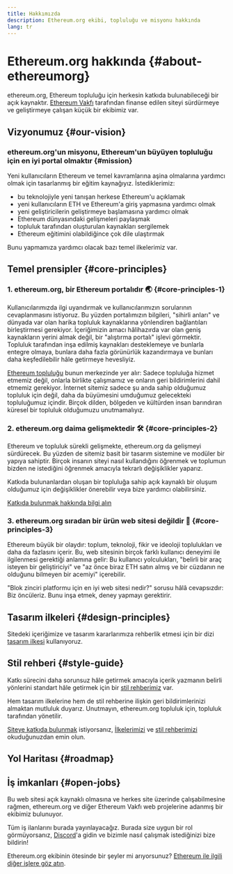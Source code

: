 ```yaml
---
title: Hakkımızda
description: Ethereum.org ekibi, topluluğu ve misyonu hakkında
lang: tr
---
```


# Ethereum.org hakkında {#about-ethereumorg}

ethereum.org, Ethereum topluluğu için herkesin katkıda bulunabileceği bir açık kaynaktır. [Ethereum Vakfı](/foundation/) tarafından finanse edilen siteyi sürdürmeye ve geliştirmeye çalışan küçük bir ekibimiz var.

## Vizyonumuz {#our-vision}

### ethereum.org'un misyonu, Ethereum'un büyüyen topluluğu için en iyi portal olmaktır {#mission}

Yeni kullanıcıların Ethereum ve temel kavramlarına aşina olmalarına yardımcı olmak için tasarlanmış bir eğitim kaynağıyız. İstediklerimiz:

- bu teknolojiyle yeni tanışan herkese Ethereum'u açıklamak
- yeni kullanıcıların ETH ve Ethereum'a giriş yapmasına yardımcı olmak
- yeni geliştiricilerin geliştirmeye başlamasına yardımcı olmak
- Ethereum dünyasındaki gelişmeleri paylaşmak
- topluluk tarafından oluşturulan kaynakları sergilemek
- Ethereum eğitimini olabildiğince çok dile ulaştırmak

Bunu yapmamıza yardımcı olacak bazı temel ilkelerimiz var.

## Temel prensipler {#core-principles}

### 1. ethereum.org, bir Ethereum portalıdır 🌏 {#core-principles-1}

Kullanıcılarımızda ilgi uyandırmak ve kullanıcılarımızın sorularının cevaplanmasını istiyoruz. Bu yüzden portalımızın bilgileri, "sihirli anları" ve dünyada var olan harika topluluk kaynaklarına yönlendiren bağlantıları birleştirmesi gerekiyor. İçeriğimizin amacı hâlihazırda var olan geniş kaynakların yerini almak değil, bir "alıştırma portalı" işlevi görmektir. Topluluk tarafından inşa edilmiş kaynakları desteklemeye ve bunlarla entegre olmaya, bunlara daha fazla görünürlük kazandırmaya ve bunları daha keşfedilebilir hâle getirmeye hevesliyiz.

[Ethereum topluluğu](/community/) bunun merkezinde yer alır: Sadece topluluğa hizmet etmemiz değil, onlarla birlikte çalışmamız ve onların geri bildirimlerini dahil etmemiz gerekiyor. İnternet sitemiz sadece şu anda sahip olduğumuz topluluk için değil, daha da büyümesini umduğumuz gelecekteki topluluğumuz içindir. Birçok dilden, bölgeden ve kültürden insan barındıran küresel bir topluluk olduğumuzu unutmamalıyız.

### 2. ethereum.org daima gelişmektedir 🛠 {#core-principles-2}

Ethereum ve topluluk sürekli gelişmekte, ethereum.org da gelişmeyi sürdürecek. Bu yüzden de sitemiz basit bir tasarım sistemine ve modüler bir yapıya sahiptir. Birçok insanın siteyi nasıl kullandığını öğrenmek ve toplumun bizden ne istediğini öğrenmek amacıyla tekrarlı değişiklikler yaparız.

Katkıda bulunanlardan oluşan bir topluluğa sahip açık kaynaklı bir oluşum olduğumuz için değişiklikler önerebilir veya bize yardımcı olabilirsiniz.

[Katkıda bulunmak hakkında bilgi alın](/contributing/)

### 3. ethereum.org sıradan bir ürün web sitesi değildir 🦄 {#core-principles-3}

Ethereum büyük bir olaydır: toplum, teknoloji, fikir ve ideoloji toplulukları ve daha da fazlasını içerir. Bu, web sitesinin birçok farklı kullanıcı deneyimi ile ilgilenmesi gerektiği anlamına gelir: Bu kullanıcı yolculukları, "belirli bir araç isteyen bir geliştiriciyi" ve "az önce biraz ETH satın almış ve bir cüzdanın ne olduğunu bilmeyen bir acemiyi" içerebilir.

"Blok zinciri platformu için en iyi web sitesi nedir?" sorusu hâlâ cevapsızdır: Biz öncüleriz. Bunu inşa etmek, deney yapmayı gerektirir.

## Tasarım ilkeleri {#design-principles}

Sitedeki içeriğimize ve tasarım kararlarımıza rehberlik etmesi için bir dizi [tasarım ilkesi](/contributing/design-principles/) kullanıyoruz.

## Stil rehberi {#style-guide}

Katkı sürecini daha sorunsuz hâle getirmek amacıyla içerik yazmanın belirli yönlerini standart hâle getirmek için bir [stil rehberimiz](/contributing/style-guide/) var.

Hem tasarım ilkelerine hem de stil rehberine ilişkin geri bildirimlerinizi almaktan mutluluk duyarız. Unutmayın, ethereum.org topluluk için, topluluk tarafından yönetilir.

[Siteye katkıda bulunmak](/contributing/) istiyorsanız, [İlkelerimizi](/contributing/design-principles/) ve [stil rehberimizi](/contributing/style-guide/) okuduğunuzdan emin olun.

## Yol Haritası {#roadmap}

<Roadmap />

## İş imkanları {#open-jobs}

Bu web sitesi açık kaynaklı olmasına ve herkes site üzerinde çalışabilmesine rağmen, ethereum.org ve diğer Ethereum Vakfı web projelerine adanmış bir ekibimiz bulunuyor.

Tüm iş ilanlarını burada yayınlayacağız. Burada size uygun bir rol görmüyorsanız, [Discord](https://discord.gg/CetY6Y4)'a gidin ve bizimle nasıl çalışmak istediğinizi bize bildirin!

Ethereum.org ekibinin ötesinde bir şeyler mi arıyorsunuz? [Ethereum ile ilgili diğer işlere göz atın](/community/get-involved/#ethereum-jobs/).
